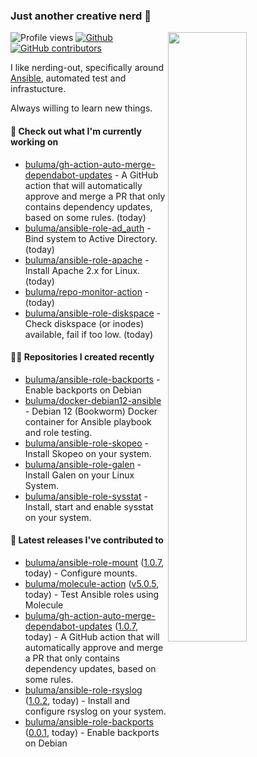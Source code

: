### Just another creative nerd 👋


![Profile views](https://gpvc.arturio.dev/buluma) <a href="https://gitstats.me/buluma">
  <img align="right" src="https://github-readme-stats.vercel.app/api?username=buluma&theme=gotham&show_icons=true" width="50%"/>
</a>
[![Github](https://img.shields.io/badge/-buluma-black?style=flat&labelColor=black&logo=github&logoColor=white&include_all_commits=true&count_private=true)](https://gitstats.me/buluma)
[![GitHub contributors](https://img.shields.io/github/contributors/buluma/badges.svg)](https://GitHub.com/buluma/badges/graphs/contributors/)

I like nerding-out, specifically around [Ansible](https://github.com/ansible/ansible), automated test and infrastucture.

Always willing to learn new things.

#### 👷 Check out what I'm currently working on

- [buluma/gh-action-auto-merge-dependabot-updates](https://github.com/buluma/gh-action-auto-merge-dependabot-updates) - A GitHub action that will automatically approve and merge a PR that only contains dependency updates, based on some rules. (today)
- [buluma/ansible-role-ad_auth](https://github.com/buluma/ansible-role-ad_auth) - Bind system to Active Directory. (today)
- [buluma/ansible-role-apache](https://github.com/buluma/ansible-role-apache) - Install Apache 2.x for Linux. (today)
- [buluma/repo-monitor-action](https://github.com/buluma/repo-monitor-action) -  (today)
- [buluma/ansible-role-diskspace](https://github.com/buluma/ansible-role-diskspace) - Check diskspace (or inodes) available, fail if too low. (today)

#### 👨‍💻 Repositories I created recently

- [buluma/ansible-role-backports](https://github.com/buluma/ansible-role-backports) - Enable backports on Debian
- [buluma/docker-debian12-ansible](https://github.com/buluma/docker-debian12-ansible) - Debian 12 (Bookworm) Docker container for Ansible playbook and role testing.
- [buluma/ansible-role-skopeo](https://github.com/buluma/ansible-role-skopeo) - Install Skopeo on your system.
- [buluma/ansible-role-galen](https://github.com/buluma/ansible-role-galen) - Install Galen on your Linux System.
- [buluma/ansible-role-sysstat](https://github.com/buluma/ansible-role-sysstat) - Install, start and enable sysstat on your system.

#### 🚀 Latest releases I've contributed to

- [buluma/ansible-role-mount](https://github.com/buluma/ansible-role-mount) ([1.0.7](https://github.com/buluma/ansible-role-mount/releases/tag/1.0.7), today) - Configure mounts.
- [buluma/molecule-action](https://github.com/buluma/molecule-action) ([v5.0.5](https://github.com/buluma/molecule-action/releases/tag/v5.0.5), today) - Test Ansible roles using Molecule
- [buluma/gh-action-auto-merge-dependabot-updates](https://github.com/buluma/gh-action-auto-merge-dependabot-updates) ([1.0.7](https://github.com/buluma/gh-action-auto-merge-dependabot-updates/releases/tag/1.0.7), today) - A GitHub action that will automatically approve and merge a PR that only contains dependency updates, based on some rules.
- [buluma/ansible-role-rsyslog](https://github.com/buluma/ansible-role-rsyslog) ([1.0.2](https://github.com/buluma/ansible-role-rsyslog/releases/tag/1.0.2), today) - Install and configure rsyslog on your system.
- [buluma/ansible-role-backports](https://github.com/buluma/ansible-role-backports) ([0.0.1](https://github.com/buluma/ansible-role-backports/releases/tag/0.0.1), today) - Enable backports on Debian


